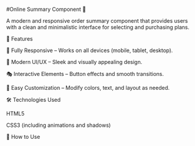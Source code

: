 
#Online Summary Component 🎵

A modern and responsive order summary component that provides users with a clean and minimalistic interface for selecting and purchasing plans.

🚀 Features

📱 Fully Responsive – Works on all devices (mobile, tablet, desktop).

🎨 Modern UI/UX – Sleek and visually appealing design.

🎭 Interactive Elements – Button effects and smooth transitions.

🔧 Easy Customization – Modify colors, text, and layout as needed.

🛠 Technologies Used

HTML5

CSS3 (including animations and shadows)

🎯 How to Use

